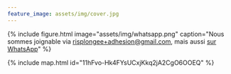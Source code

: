 ```yaml
---
feature_image: assets/img/cover.jpg
---
```


{% include figure.html image="assets/img/whatsapp.png" caption="Nous sommes joignable via <a href='mailto:risplongee+adhesion@gmail.com'>risplongee+adhesion@gmail.com</a>, mais aussi <a href='https://chat.whatsapp.com/LCriYyvy98GBHcAubOUgeL'>sur WhatsApp</a>" %}

{% include map.html id="11hFvo-Hk4FYsUCxjKkq2jA2CgO6OOEQ" %}
